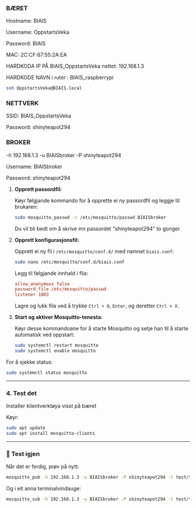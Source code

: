 ### BÆRET
Hostname: BIAIS 

Username: OppstartsVeka

Password: BIAIS

MAC: 2C:CF:67:55:2A:EA

HARDKODA IP PÅ BIAIS_OppstartsVeka nettet: 192.168.1.3

HARDKODE NAVN i ruter :  BIAIS_raspberrypi

```bash
ssh OppstartsVeka@BIAIS.local
```

### NETTVERK

SSID: BIAIS_OppstartsVeka

Password: shinyteapot294

### BROKER
-h 192.168.1.3 -u BIAISbroker -P shinyteapot294

Username: BIAISbroker

Password: shinyteapot294




1. **Opprett passordfil:**

   Køyr følgjande kommando for å opprette ei ny passordfil og leggje til brukaren:

   ```bash
   sudo mosquitto_passwd -c /etc/mosquitto/passwd BIAISbroker
   ```

   Du vil bli bedt om å skrive inn passordet "shinyteapot294" to gonger.

2. **Opprett konfigurasjonsfil:**

   Opprett ei ny fil i `/etc/mosquitto/conf.d/` med namnet `biais.conf`:

   ```bash
   sudo nano /etc/mosquitto/conf.d/biais.conf
   ```

   Legg til følgjande innhald i fila:

   ```conf
   allow_anonymous false
   password_file /etc/mosquitto/passwd
   listener 1883
   ```

   Lagre og lukk fila ved å trykke `Ctrl + O`, `Enter`, og deretter `Ctrl + X`.

3. **Start og aktiver Mosquitto-tenesta:**

   Køyr desse kommandoane for å starte Mosquitto og setje han til å starte automatisk ved oppstart:

   ```bash
   sudo systemctl restart mosquitto
   sudo systemctl enable mosquitto
   ```
For å sjekke status:

```bash
sudo systemctl status mosquitto
```

---

### 4. Test det
 Installer klientverktøya visst på bæret 

Køyr:

```bash
sudo apt update
sudo apt install mosquitto-clients
```

---

### 🚀 Test igjen

Når det er ferdig, prøv på nytt:

```bash
mosquitto_pub -h 192.168.1.3 -u BIAISbroker -P shinyteapot294 -t test/topic -m "hei frå broker"
```

Og i eit anna terminalvindauge:

```bash
mosquitto_sub -h 192.168.1.3 -u BIAISbroker -P shinyteapot294 -t test/topic
```


